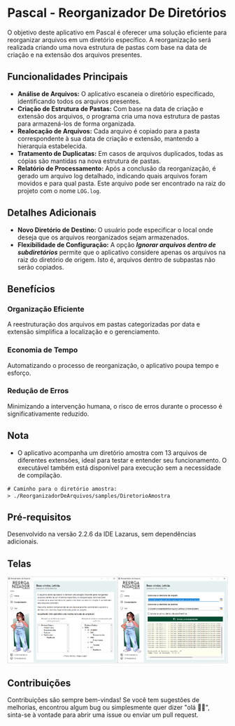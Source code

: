 # Pascal - Reorganizador De Diretórios

O objetivo deste aplicativo em Pascal é oferecer uma solução eficiente para reorganizar arquivos em um diretório específico. A reorganização será realizada criando uma nova estrutura de pastas com base na data de criação e na extensão dos arquivos presentes.

## Funcionalidades Principais
- **Análise de Arquivos:** O aplicativo escaneia o diretório especificado, identificando todos os arquivos presentes.
- **Criação de Estrutura de Pastas:** Com base na data de criação e extensão dos arquivos, o programa cria uma nova estrutura de pastas para armazená-los de forma organizada.
- **Realocação de Arquivos:** Cada arquivo é copiado para a pasta correspondente à sua data de criação e extensão, mantendo a hierarquia estabelecida.
- **Tratamento de Duplicatas:** Em casos de arquivos duplicados, todas as cópias são mantidas na nova estrutura de pastas.
- **Relatório de Processamento:** Após a conclusão da reorganização, é gerado um arquivo log detalhado, indicando quais arquivos foram movidos e para qual pasta. Este arquivo pode ser encontrado na raiz do projeto com o nome `LOG.log`.

## Detalhes Adicionais
- **Novo Diretório de Destino:** O usuário pode especificar o local onde deseja que os arquivos reorganizados sejam armazenados.
- **Flexibilidade de Configuração:** A opção ***Ignorar arquivos dentro de subdiretórios*** permite que o aplicativo considere apenas os arquivos na raiz do diretório de origem. Isto é, arquivos dentro de subpastas não serão copiados.
  
## Benefícios
### Organização Eficiente
A reestruturação dos arquivos em pastas categorizadas por data e extensão simplifica a localização e o gerenciamento.
### Economia de Tempo
Automatizando o processo de reorganização, o aplicativo poupa tempo e esforço.
### Redução de Erros
Minimizando a intervenção humana, o risco de erros durante o processo é significativamente reduzido.

## Nota
- O aplicativo acompanha um diretório amostra com 13 arquivos de diferentes extensões, ideal para testar e entender seu funcionamento. O executável também está disponível para execução sem a necessidade de compilação.

```
# Caminho para o diretório amostra:
> ./ReorganizadorDeArquivos/samples/DiretorioAmostra
```

## Pré-requisitos
Desenvolvido na versão 2.2.6 da IDE Lazarus, sem dependências adicionais.

## Telas
<img src="https://raw.githubusercontent.com/SimoesLeticia/Pascal-ReorganizadorDeDiretorios/main/assets/tela_sobre.png" width="50%"><img src="https://raw.githubusercontent.com/SimoesLeticia/Pascal-ReorganizadorDeDiretorios/main/assets/tela_reorganizador.png" width="50%">

## Contribuições
Contribuições são sempre bem-vindas! Se você tem sugestões de melhorias, encontrou algum bug ou simplesmente quer dizer "olá 👋🏽", sinta-se à vontade para abrir uma issue ou enviar um pull request.
